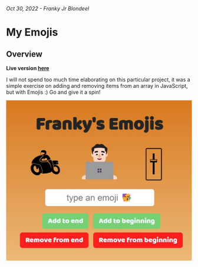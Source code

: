 *Oct 30, 2022 - Franky Jr Blondeel*


# My Emojis


## Overview

**Live version [here](https://frbl-in-emojis.netlify.app/)**

I will not spend too much time elaborating on this particular project, it was a simple exercise on adding and removing items from an array in JavaScript, but with Emojis :) Go and give it a spin!

![screenshot of the app](https://github.com/MrFranksJr/MrFranksJr/blob/main/assets/my-emojis/my-emojis.jpg)
